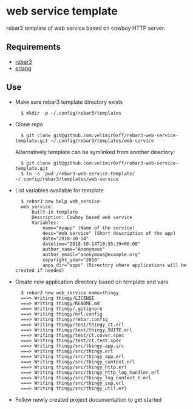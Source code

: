 # web service template

rebar3 template of web service based on cowboy HTTP server.

## Requirements

- [rebar3](https://www.rebar3.org)
- [erlang](https://www.erlang.org/downloads)

## Use

- Make sure rebar3 template directory exists

        $ mkdir -p ~/.config/rebar3/templates

- Clone repo

        $ git clone git@github.com:velimir0xff/rebar3-web-service-template.git ~/.config/rebar3/templates/web-service

    Alternatively template can be symlinked from another directory:

        $ git clone git@github.com:velimir0xff/rebar3-web-service-template.git
        $ ln -s `pwd`/rebar3-web-service-template/  ~/.config/rebar3/templates/web-service

- List variables available for template

        $ rebar3 new help web_service
        web_service:
            built-in template
            Description: Cowboy based web service
            Variables:
                name="myapp" (Name of the service)
                desc="Web service" (Short description of the app)
                date="2018-10-14"
                datetime="2018-10-14T18:55:39+00:00"
                author_name="Anonymous"
                author_email="anonymous@example.org"
                copyright_year="2018"
                apps_dir="apps" (Directory where applications will be created if needed)

- Create new application directory based on template and vars

        $ rebar3 new web_service name=thingy
        ===> Writing thingy/LICENSE
        ===> Writing thingy/README.md
        ===> Writing thingy/.gitignore
        ===> Writing thingy/erl.config
        ===> Writing thingy/rebar.config
        ===> Writing thingy/test/thingy_ct.erl
        ===> Writing thingy/test/thingy_SUITE.erl
        ===> Writing thingy/test/ct.cover.spec
        ===> Writing thingy/test/ct.test.spec
        ===> Writing thingy/src/thingy.app.src
        ===> Writing thingy/src/thingy.erl
        ===> Writing thingy/src/thingy_app.erl
        ===> Writing thingy/src/thingy_context.erl
        ===> Writing thingy/src/thingy_http.erl
        ===> Writing thingy/src/thingy_http_log_handler.erl
        ===> Writing thingy/src/thingy_log_context_h.erl
        ===> Writing thingy/src/thingy_sup.erl
        ===> Writing thingy/src/thingy_util.erl

- Follow newly created project documentation to get started
